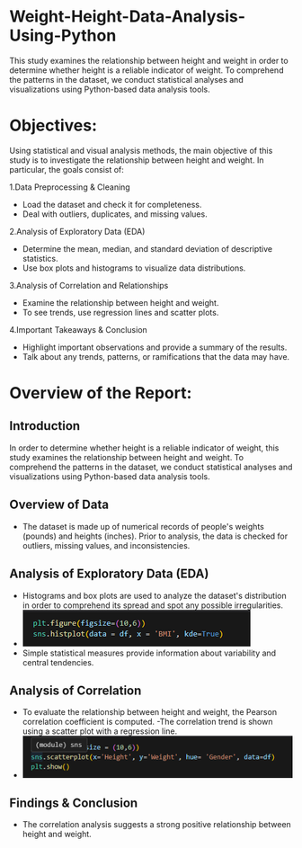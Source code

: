 # Weight-Height-Data-Analysis-Using-Python
This study examines the relationship between height and weight in order to determine whether height is a reliable indicator of weight. To comprehend the patterns in the dataset, we conduct statistical analyses and visualizations using Python-based data analysis tools.

# Objectives: 
Using statistical and visual analysis methods, the main objective of this study is to investigate the relationship between height and weight. In particular, the goals consist of:

1.Data Preprocessing & Cleaning
- Load the dataset and check it for completeness.
- Deal with outliers, duplicates, and missing values.

2.Analysis of Exploratory Data (EDA)
- Determine the mean, median, and standard deviation of descriptive statistics.
- Use box plots and histograms to visualize data distributions.

3.Analysis of Correlation and Relationships
- Examine the relationship between height and weight.
- To see trends, use regression lines and scatter plots.

4.Important Takeaways & Conclusion
- Highlight important observations and provide a summary of the results.
- Talk about any trends, patterns, or ramifications that the data may have.

# Overview of the Report: 
## Introduction
In order to determine whether height is a reliable indicator of weight, this study examines the relationship between height and weight. To comprehend the patterns in the dataset, we conduct statistical analyses and visualizations using Python-based data analysis tools.

## Overview of Data
- The dataset is made up of numerical records of people's weights (pounds) and heights (inches). Prior to analysis, the data is checked for outliers, missing values, and inconsistencies.

## Analysis of Exploratory Data (EDA)
- Histograms and box plots are used to analyze the dataset's distribution in order to comprehend its spread and spot any possible irregularities.
-  ![Code](Images/p.2.png)
- Simple statistical measures provide information about variability and central tendencies.
  

## Analysis of Correlation
- To evaluate the relationship between height and weight, the Pearson correlation coefficient is computed.
-The correlation trend is shown using a scatter plot with a regression line.
- ![Code](Images/p.3.png)

## Findings & Conclusion
- The correlation analysis suggests a strong positive relationship between height and weight.



